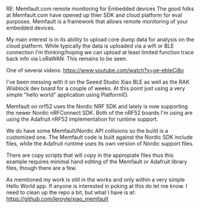 

RE: Memfault.com remote monitoring for Embedded devices
The good folks at Memfault.com have opened up thier SDK and cloud platform 
for eval purposes.
Memfault is a framework that allows remote monitoring of your embedded devices.

My main interest is in its ability to upload core dump data for analysis on 
the cloud platform. While typically the data is uploaded via a wifi or BLE connection I'm thinking/hoping we can upload at least limited function trace back info via LoRaWAN. This remains to be seen. 

One of several videos:  https://www.youtube.com/watch?v=ge-ebleCi8o

I've been messing with it on the Seeed Studio Xiao BLE as well as the RAK
 Wisblock dev board for a couple of weeks. At this point just using a very 
simple "hello world" application using PlatformIO.

Memfault on nrf52 uses the Nordic NRF SDK and lately is now supporting the 
newer Nordic nRFConnect SDK. Both of the nRF52 boards I'm using are using the
 Adafruit nRF52 implementation for runtime support.
 
We do have some Memfault/Nordic API collisions so the build is a customized one.
The Memfault code is built against the Nordic SDK include files, while the 
Adafruit runtime uses its own version of Nordic support files.

There are copy scripts that will copy in the appropiate files thus this 
example requires minimal hand editing of the Memfault or Adafruit library
 files, though there are a few.

As memtioned my work is still in the works and only within a very simple Hello World app. If anyone is interested in poking at this do let me know. I need to clean up the repo a bit, but what I have is at: 
https://github.com/leroyle/xiao_memfault

